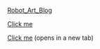 

<a href="https://1nam.github.io/Robot_Art_Blog" target="_blank" rel="noopener noreferrer">Robot_Art_Blog</a>






<a href="https://1nam.github.io/Robot_Art_Blog" target="_blank">Click me</a>



[Click me](https://1nam.github.io/Robot_Art_Blog) (opens in a new tab)




